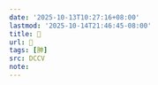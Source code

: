 ```yaml
---
date: '2025-10-13T10:27:16+08:00'
lastmod: '2025-10-14T21:46:45-08:00'
title: 􃌫
url: 􃌫
tags: [胂]
src: DCCV
note:
---
```

